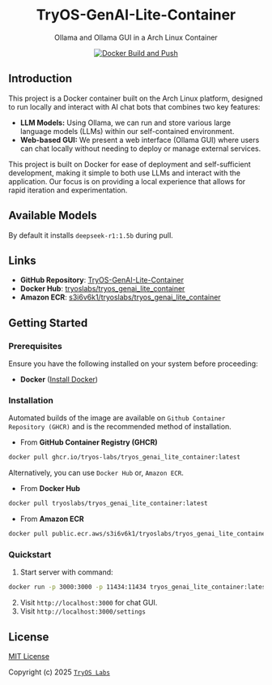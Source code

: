 <div align="center">

# TryOS-GenAI-Lite-Container

Ollama and Ollama GUI in a Arch Linux Container

[![Docker Build and Push](https://github.com/TryOS-Labs/TryOS-GenAI-Lite-Container/actions/workflows/Docker%20Build%20and%20Push.yaml/badge.svg)](https://github.com/TryOS-Labs/TryOS-GenAI-Lite-Container/actions/workflows/Docker%20Build%20and%20Push.yaml)

</div>

## Introduction

This project is a Docker container built on the Arch Linux platform, designed to run locally and interact with AI chat bots that combines two key features:

-   **LLM Models:** Using Ollama, we can run and store various large language models (LLMs) within our self-contained environment.
-   **Web-based GUI:** We present a web interface (Ollama GUI) where users can chat locally without needing to deploy or manage external services.

This project is built on Docker for ease of deployment and self-sufficient development, making it simple to both use LLMs and interact with the application. Our focus is on providing a local experience that allows for rapid iteration and experimentation.

## Available Models

By default it installs `deepseek-r1:1.5b` during pull.

## Links

-   **GitHub Repository**: [TryOS-GenAI-Lite-Container](https://github.com/TryOS-Labs/TryOS-GenAI-Lite-Container)
-   **Docker Hub**: [tryoslabs/tryos_genai_lite_container](https://hub.docker.com/r/tryoslabs/tryos_genai_lite_container)
-   **Amazon ECR**: [s3i6v6k1/tryoslabs/tryos_genai_lite_container](https://gallery.ecr.aws/s3i6v6k1/tryoslabs/tryos_genai_lite_container)

## Getting Started

### Prerequisites

Ensure you have the following installed on your system before proceeding:

-   **Docker** ([Install Docker](https://docs.docker.com/get-docker/))

### Installation

Automated builds of the image are available on `Github Container Repository (GHCR)` and is the recommended method of installation.

-   From **GitHub Container Registry (GHCR)**

```bash
docker pull ghcr.io/tryos-labs/tryos_genai_lite_container:latest
```

Alternatively, you can use `Docker Hub` or, `Amazon ECR`.

-   From **Docker Hub**

```bash
docker pull tryoslabs/tryos_genai_lite_container:latest
```

-   From **Amazon ECR**

```bash
docker pull public.ecr.aws/s3i6v6k1/tryoslabs/tryos_genai_lite_container:latest
```

### Quickstart

1.  Start server with command:

```bash
docker run -p 3000:3000 -p 11434:11434 tryos_genai_lite_container:latest
```

2. Visit `http://localhost:3000` for chat GUI.
3. Visit `http://localhost:3000/settings`

## License

[MIT License](https://github.com/TryOS-Labs/TryOS-GenAI-Lite-Container/blob/main/LICENSE)

Copyright (c) 2025 [`TryOS Labs`](https://github.com/TryOS-Labs)
